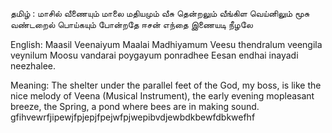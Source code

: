 தமிழ் :
மாசில் வீணையும் மாலை மதியமும்
வீசு தென்றலும் வீங்கிள வெய்னிலும்
மூசு வண்டறைல் பொய்கயும் போன்றதே
ஈசன் எந்தை இணையடி நீழலே

English:
Maasil Veenaiyum Maalai Madhiyamum
Veesu thendralum veengila veynilum
Moosu vandarai poygayum ponradhee
Eesan endhai inayadi neezhalee.

Meaning:
The shelter under the parallel feet of the God, my boss,
is like the nice melody of Veena (Musical Instrument), the early evening mopleasant breeze, the Spring, a pond where bees are in making sound.
gfihvewrfjipewjfpjepjfpejwfpjwepibvdjewbdkbewfdbkwefhf
